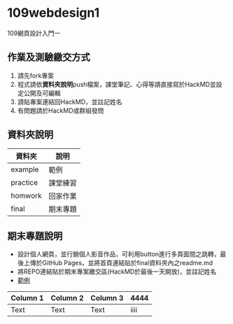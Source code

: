 # 109webdesign1
109網頁設計入門一

## 作業及測驗繳交方式
1. 請先fork專案
2. 程式請依**資料夾說明**push檔案，課堂筆記、心得等請直接寫於HackMD並設定公開及可編輯
3. 請貼專案連結回HackMD，並註記姓名
4. 有問題請於HackMD或群組發問

## 資料夾說明
| 資料夾 | 說明 |
| -------- | -------- | 
| example  | 範例     | 
| practice | 課堂練習 | 
| homwork  | 回家作業 | 
| final    | 期末專題 | 

## 期末專題說明
* 設計個人網頁，並行銷個人影音作品，可利用button進行多頁面間之跳轉，最後上傳於GitHub Pages，並將首頁連結貼於final資料夾內之readme.md
* 將REPO連結貼於期末專案繳交區(HackMD於最後一天開放)，並註記姓名
* [範例](http://git.intellicvorg.nctu.me/109web/example/cover.html)


| Column 1 | Column 2 | Column 3 |4444|
| -------- | -------- | -------- |------|
| Text     | Text     | Text     |iiii|

